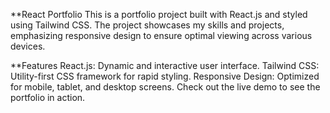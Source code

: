 **React Portfolio
This is a portfolio project built with React.js and styled using Tailwind CSS. The project showcases my skills and projects, emphasizing responsive design to ensure optimal viewing across various devices.

**Features
React.js: Dynamic and interactive user interface.
Tailwind CSS: Utility-first CSS framework for rapid styling.
Responsive Design: Optimized for mobile, tablet, and desktop screens.
Check out the live demo to see the portfolio in action.